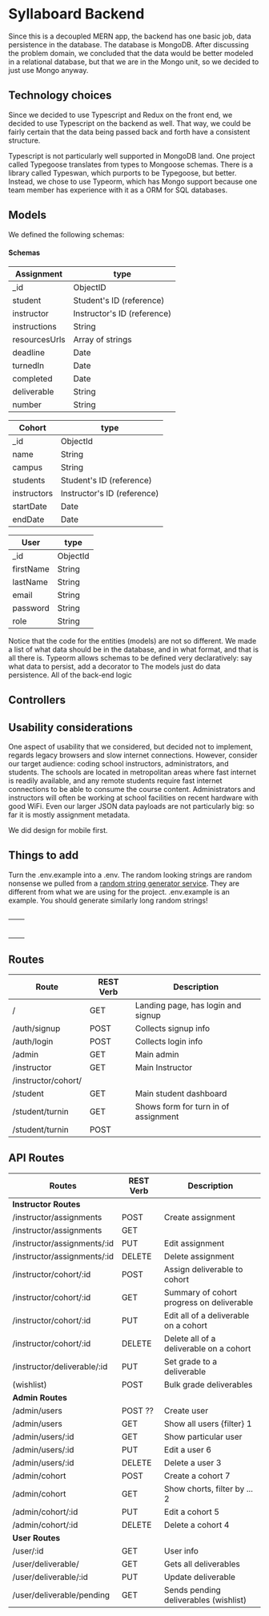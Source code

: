 # Syllaboard Backend

Since this is a decoupled MERN app, the backend has one basic job, data persistence in the database. The database is MongoDB. After discussing the problem domain, we concluded that the data would be better modeled in a relational database, but that we are in the Mongo unit, so we decided to just use Mongo anyway.

## Technology choices

Since we decided to use Typescript and Redux on the front end, we decided to use Typescript on the backend as well. That way, we could be fairly certain that the data being passed back and forth have a consistent structure.

Typescript is not particularly well supported in MongoDB land. One project called Typegoose translates from types to Mongoose schemas. There is a library called Typeswan, which purports to be Typegoose, but better. Instead, we chose to use Typeorm, which has Mongo support because one team member has experience with it as a ORM for SQL databases.

## Models

We defined the following schemas:

#### Schemas

| Assignment    | type                        |
| ------------- | --------------------------- |
| \_id          | ObjectID                    |
| student       | Student's ID (reference)    |
| instructor    | Instructor's ID (reference) |
| instructions  | String                      |
| resourcesUrls | Array of strings            |
| deadline      | Date                        |
| turnedIn      | Date                        |
| completed     | Date                        |
| deliverable   | String                      |
| number        | String                      |

| Cohort      | type                        |
| ----------- | --------------------------- |
| \_id        | ObjectId                    |
| name        | String                      |
| campus      | String                      |
| students    | Student's ID (reference)    |
| instructors | Instructor's ID (reference) |
| startDate   | Date                        |
| endDate     | Date                        |

| User      | type     |
| --------- | -------- |
| \_id      | ObjectId |
| firstName | String   |
| lastName  | String   |
| email     | String   |
| password  | String   |
| role      | String   |

Notice that the code for the entities (models) are not so different. We made a list of what data should be in the database, and in what format, and that is all there is. Typeorm allows schemas to be defined very declaratively: say what data to persist, add a decorator to  The models just do data persistence. All of the back-end logic 



## Controllers

## Usability considerations

One aspect of usability that we considered, but decided not to implement, regards legacy browsers and slow internet connections. However, consider our target audience: coding school instructors, administrators, and students. The schools are located in metropolitan areas where fast internet is readily available, and any remote students require fast internet connections to be able to consume the course content. Administrators and instructors will often be working at school facilities on recent hardware with good WiFi. Even our larger JSON data payloads are not particularly big: so far it is mostly assignment metadata.

We did design for mobile first.

## Things to add

Turn the .env.example into a .env. The random looking strings are random nonsense we pulled from a [random string generator service](https://www.grc.com/passwords.htm). They are different from what we are using for the project. .env.example is an example. You should generate similarly long random strings!

## 

|      |      |
| ---- | ---- |
|      |      |
|      |      |
|      |      |
|      |      |
|      |      |
|      |      |

## Routes

| Route               | REST Verb | Description                          |
| ------------------- | --------- | ------------------------------------ |
| /                   | GET       | Landing page, has login and signup   |
| /auth/signup        | POST      | Collects signup info                 |
| /auth/login         | POST      | Collects login info                  |
| /admin              | GET       | Main admin                           |
| /instructor         | GET       | Main Instructor                      |
| /instructor/cohort/ |           |                                      |
| /student            | GET       | Main student dashboard               |
| /student/turnin     | GET       | Shows form for turn in of assignment |
| /student/turnin     | POST      |                                      |

## API Routes

| Routes                      | REST Verb | Description                               |
| --------------------------- | --------- | ----------------------------------------- |
| **Instructor Routes**       |           |                                           |
| /instructor/assignments     | POST      | Create assignment                         |
| /instructor/assignments     | GET       |                                           |
| /instructor/assignments/:id | PUT       | Edit assignment                           |
| /instructor/assignments/:id | DELETE    | Delete assignment                         |
| /instructor/cohort/:id      | POST      | Assign deliverable to cohort              |
| /instructor/cohort/:id      | GET       | Summary of cohort progress on deliverable |
| /instructor/cohort/:id      | PUT       | Edit all of a deliverable on a cohort     |
| /instructor/cohort/:id      | DELETE    | Delete all of a deliverable on a cohort   |
| /instructor/deliverable/:id | PUT       | Set grade to a deliverable                |
| (wishlist)                  | POST      | Bulk grade deliverables                   |
| **Admin Routes**            |           |                                           |
| /admin/users                | POST ??   | Create user                               |
| /admin/users                | GET       | Show all users {filter} 1                 |
| /admin/users/:id            | GET       | Show particular user                      |
| /admin/users/:id            | PUT       | Edit a user 6                             |
| /admin/users/:id            | DELETE    | Delete a user 3                           |
| /admin/cohort               | POST      | Create a cohort 7                         |
| /admin/cohort               | GET       | Show chorts, filter by ... 2              |
| /admin/cohort/:id           | PUT       | Edit a cohort 5                           |
| /admin/cohort/:id           | DELETE    | Delete a cohort 4                         |
| **User Routes**             |           |                                           |
| /user/:id                   | GET       | User info                                 |
| /user/deliverable/          | GET       | Gets all deliverables                     |
| /user/deliverable/:id       | PUT       | Update deliverable                        |
| /user/deliverable/pending   | GET       | Sends pending deliverables (wishlist)     |
